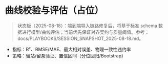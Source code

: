 # 曲线校验与评估（占位）

> 状态板（2025-08-18）：端到端导入链路修复后，将基于标准 schema 数据进行模型/曲线评估；当前优先保证对齐契约与质量阈值。参考：docs/PLAYBOOKS/SESSION_SNAPSHOT_2025-08-18.md。

- 指标：R²、RMSE/MAE、最大相对误差、物理一致性违约率
- 策略：留站/留泵验证、置信区间（分位回归/Bootstrap）
